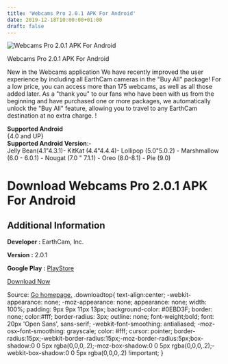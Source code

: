 ```yaml
---
title: 'Webcams Pro 2.0.1 APK For Android'
date: 2019-12-18T10:00:00+01:00
draft: false
---
```


![Webcams Pro 2.0.1 APK For Android](https://i0.wp.com/apkhome.net/wp-content/uploads/2019/11/Webcams-Pro-2.0.1.png "Webcams Pro 2.0.1 APK For Android")

  

Webcams Pro 2.0.1 APK For Android

New in the Webcams application We have recently improved the user experience by including all EarthCam cameras in the "Buy All" package! For a low price, you can access more than 175 webcams, as well as all those added later. As a "thank you" to our fans who have been with us from the beginning and have purchased one or more packages, we automatically unlock the "Buy All" feature, allowing you to travel to any EarthCam destination at no extra charge. !

**Supported Android**  
{4.0 and UP}  
**Supported Android Version**:-  
Jelly Bean(4.1"4.3.1)- KitKat (4.4"4.4.4)- Lollipop (5.0"5.0.2) - Marshmallow (6.0 - 6.0.1) - Nougat (7.0 " 7.1.1) - Oreo (8.0-8.1) - Pie (9.0)

Download Webcams Pro 2.0.1 APK For Android
==========================================

Additional Information
----------------------

**Developer :** EarthCam, Inc.

**Version :** 2.0.1

**Google Play :** [PlayStore](https://play.google.com/store/apps/details?id=com.earthcam.webcams&hl=en)

  

[Download Now](https://store4app.co/post/webcams-pro-2-0-1-apk-for-android_1574509248)

  
Source: [Go homepage.](https://store4app.co/post/webcams-pro-2-0-1-apk-for-android_1574509248) .downloadtop{ text-align:center; -webkit-appearance: none; -moz-appearance: none; appearance: none; width: 100%; padding: 9px 9px 11px 13px; background-color: #0EBD3F; border: none; color:#fff; border-radius: 3px; outline: none; font-weight;bold; font: 20px 'Open Sans', sans-serif; -webkit-font-smoothing: antialiased; -moz-osx-font-smoothing: grayscale; color: #fff; cursor: pointer; border-radius:15px;-webkit-border-radius:15px;-moz-border-radius:5px;box-shadow:0 0 5px rgba(0,0,0,.2);-moz-box-shadow:0 0 5px rgba(0,0,0,.2);-webkit-box-shadow:0 0 5px rgba(0,0,0,.2) !important; }